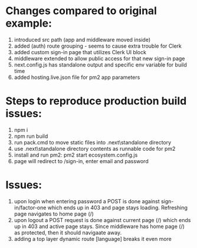 # Changes compared to original example:
1. introduced src path (app and middleware moved inside)
2. added (auth) route grouping - seems to cause extra trouble for Clerk
3. added custom sign-in page that utilizes Clerk UI block
4. middleware extended to allow public access for that new sign-in page
5. next.config.js has standalone output and specific env variable for build time
6. added hosting.live.json file for pm2 app parameters

# Steps to reproduce production build issues:
1. npm i
2. npm run build
3. run pack.cmd to move static files into .next\standalone directory
4. use .next\standalone directory contents as runnable code for pm2
5. install and run pm2: pm2 start ecosystem.config.js
6. page will redirect to /sign-in, enter email and password

# Issues:
1. upon login when entering password a POST is done against sign-in/factor-one which ends up in 403 and page stays loading. Refreshing page navigates to home page (/)
2. upon logout a POST request is done against current page (/) which ends up in 403 and active page stays. Since middleware has home page (/) as protected, then it should navigaate away.
3. adding a top layer dynamic route [language] breaks it even more